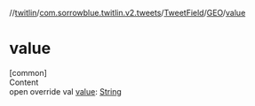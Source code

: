 //[twitlin](../../../index.md)/[com.sorrowblue.twitlin.v2.tweets](../../index.md)/[TweetField](../index.md)/[GEO](index.md)/[value](value.md)



# value  
[common]  
Content  
open override val [value](value.md): [String](https://kotlinlang.org/api/latest/jvm/stdlib/kotlin/-string/index.html)  



